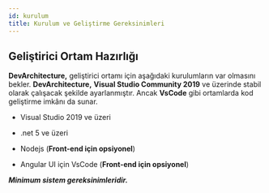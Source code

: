 ```yaml
---
id: kurulum
title: Kurulum ve Geliştirme Gereksinimleri
---
```


## Geliştirici Ortam Hazırlığı

**DevArchitecture,** geliştirici ortamı için aşağıdaki kurulumların var
olmasını bekler. **DevArchitecture,** **Visual Studio Community 2019**
ve üzerinde stabil olarak çalışacak şekilde ayarlanmıştır. Ancak
**VsCode** gibi ortamlarda kod geliştirme imkânı da sunar.

-   Visual Studio 2019 ve üzeri

-   .net 5 ve üzeri

-   Nodejs (**Front-end için opsiyonel**)

-   Angular UI için VsCode (**Front-end için opsiyonel**)

***Minimum sistem gereksinimleridir.***
